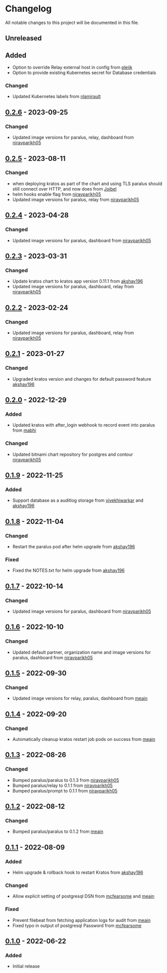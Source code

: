 # Changelog

All notable changes to this project will be documented in this file.

## Unreleased

## Added
- Option to override Relay external host in config from [plejik](https://github.com/plejik)
- Option to provide existing Kubernetes secret for Database credentials

### Changed
- Updated Kubernetes labels from [nlamirault](https://github.com/nlamirault)

## [0.2.6] - 2023-09-25

### Changed
- Updated image versions for paralus, relay, dashboard from [niravparikh05](https://github.com/niravparikh05)

## [0.2.5] - 2023-08-11

### Changed
- when deploying kratos as part of the chart and using TLS paralus should still connect over HTTP, and now does from [Joibel](https://github.com/Joibel)
- helm hooks enable flag from [niravparikh05](https://github.com/niravparikh05)
- Updated image versions for paralus, relay from [niravparikh05](https://github.com/niravparikh05)

## [0.2.4] - 2023-04-28

### Changed
- Updated image versions for paralus, dashboard from [niravparikh05](https://github.com/niravparikh05)

## [0.2.3] - 2023-03-31

### Changed
- Update kratos chart to kratos app version 0.11.1 from [akshay196](https://github.com/akshay196)
- Updated image versions for paralus, dashboard, relay from [niravparikh05](https://github.com/niravparikh05)

## [0.2.2] - 2023-02-24

### Changed
- Updated image versions for paralus, dashboard, relay from [niravparikh05](https://github.com/niravparikh05)

## [0.2.1] - 2023-01-27

### Changed
- Upgraded kratos version and changes for default password feature [akshay196](https://github.com/akshay196)

## [0.2.0] - 2022-12-29

### Added
- Updated kratos with after_login webhook to record event into paralus from [mabhi](https://github.com/mabhi)

### Changed
- Updated bitnami chart repository for postgres and contour [niravparikh05](https://github.com/niravparikh05)

## [0.1.9] - 2022-11-25

### Added
- Support database as a auditlog storage from [vivekhiwarkar](https://github.com/vivekhiwarkar) and [akshay196](https://github.com/akshay196)

## [0.1.8] - 2022-11-04

### Changed
- Restart the paralus pod after helm upgrade from [akshay196](https://github.com/akshay196)

### Fixed
- Fixed the NOTES.txt for helm upgrade from [akshay196](https://github.com/akshay196)

## [0.1.7] - 2022-10-14
### Changed
- Updated image versions for paralus, dashboard from [niravparikh05](https://github.com/niravparikh05)

## [0.1.6] - 2022-10-10
### Changed
- Updated default partner, organization name and image versions for paralus, dashboard from [niravparikh05](https://github.com/niravparikh05)

## [0.1.5] - 2022-09-30
### Changed
- Updated image versions for relay, paralus, dashboard from [meain](https://github.com/meain)

## [0.1.4] - 2022-09-20
### Changed
- Automatically cleanup kratos restart job pods on success from [meain](https://github.com/meain)

## [0.1.3] - 2022-08-26
### Changed
- Bumped paralus/paralus to 0.1.3 from [niravparikh05](https://github.com/niravparikh05)
- Bumped paralus/relay to 0.1.1 from [niravparikh05](https://github.com/niravparikh05)
- Bumped paralus/prompt to 0.1.1 from [niravparikh05](https://github.com/niravparikh05)

## [0.1.2] - 2022-08-12
### Changed
- Bumped paralus/paralus to 0.1.2 from [meain](https://github.com/meain)

## [0.1.1] - 2022-08-09
### Added
- Helm upgrade & rollback hook to restart Kratos from [akshay196](https://github.com/akshay196)
### Changed
- Allow explicit setting of postgresql DSN from [mcfearsome](https://github.com/mcfearsome) and [meain](https://github.com/meain)

### Fixed
- Prevent filebeat from fetching application logs for audit from [meain](https://github.com/meain)
- Fixed typo in output of postgresql Password from [mcfearsome](https://github.com/mcfearsome)

## [0.1.0] - 2022-06-22
### Added
- Initial release

[Unreleased]: https://github.com/paralus/helm-charts/compare/ztka-0.2.6...HEAD
[0.2.6]: https://github.com/paralus/helm-charts/compare/ztka-0.2.5...ztka-0.2.6
[0.2.5]: https://github.com/paralus/helm-charts/compare/ztka-0.2.4...ztka-0.2.5
[0.2.4]: https://github.com/paralus/helm-charts/compare/ztka-0.2.3...ztka-0.2.4
[0.2.3]: https://github.com/paralus/helm-charts/compare/ztka-0.2.2...ztka-0.2.3
[0.2.2]: https://github.com/paralus/helm-charts/compare/ztka-0.2.1...ztka-0.2.2
[0.2.1]: https://github.com/paralus/helm-charts/compare/ztka-0.2.0...ztka-0.2.1
[0.2.0]: https://github.com/paralus/helm-charts/compare/ztka-0.1.9...ztka-0.2.0
[0.1.9]: https://github.com/paralus/helm-charts/compare/ztka-0.1.8...ztka-0.1.9
[0.1.8]: https://github.com/paralus/helm-charts/compare/ztka-0.1.7...ztka-0.1.8
[0.1.7]: https://github.com/paralus/helm-charts/compare/ztka-0.1.6...ztka-0.1.7
[0.1.6]: https://github.com/paralus/helm-charts/compare/ztka-0.1.5...ztka-0.1.6
[0.1.5]: https://github.com/paralus/helm-charts/compare/ztka-0.1.4...ztka-0.1.5
[0.1.4]: https://github.com/paralus/helm-charts/compare/ztka-0.1.3...ztka-0.1.4
[0.1.3]: https://github.com/paralus/helm-charts/compare/ztka-0.1.2...ztka-0.1.3
[0.1.2]: https://github.com/paralus/helm-charts/compare/ztka-0.1.1...ztka-0.1.2
[0.1.1]: https://github.com/paralus/helm-charts/compare/ztka-0.1.0...ztka-0.1.1
[0.1.0]: https://github.com/paralus/helm-charts/releases/tag/ztka-0.1.0

